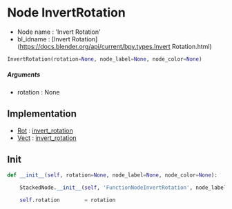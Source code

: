 # Node InvertRotation

- Node name : 'Invert Rotation'
- bl_idname : [Invert Rotation](https://docs.blender.org/api/current/bpy.types.Invert Rotation.html)


``` python
InvertRotation(rotation=None, node_label=None, node_color=None)
```
##### Arguments

- rotation : None

## Implementation

- [Rot](/docs/GeoNodes/Rot.md) : [invert_rotation](/docs/GeoNodes/Rot.md#invert_rotation)
- [Vect](/docs/GeoNodes/Vect.md) : [invert_rotation](/docs/GeoNodes/Vect.md#invert_rotation)

## Init

``` python
def __init__(self, rotation=None, node_label=None, node_color=None):

    StackedNode.__init__(self, 'FunctionNodeInvertRotation', node_label=node_label, node_color=node_color)

    self.rotation        = rotation
```

